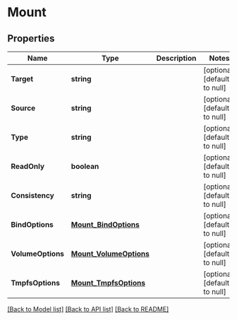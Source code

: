 # Mount

## Properties
Name | Type | Description | Notes
------------ | ------------- | ------------- | -------------
**Target** | **string** |  | [optional] [default to null]
**Source** | **string** |  | [optional] [default to null]
**Type** | **string** |  | [optional] [default to null]
**ReadOnly** | **boolean** |  | [optional] [default to null]
**Consistency** | **string** |  | [optional] [default to null]
**BindOptions** | [**Mount_BindOptions**](Mount_BindOptions.md) |  | [optional] [default to null]
**VolumeOptions** | [**Mount_VolumeOptions**](Mount_VolumeOptions.md) |  | [optional] [default to null]
**TmpfsOptions** | [**Mount_TmpfsOptions**](Mount_TmpfsOptions.md) |  | [optional] [default to null]

[[Back to Model list]](../README.md#documentation-for-models) [[Back to API list]](../README.md#documentation-for-api-endpoints) [[Back to README]](../README.md)


